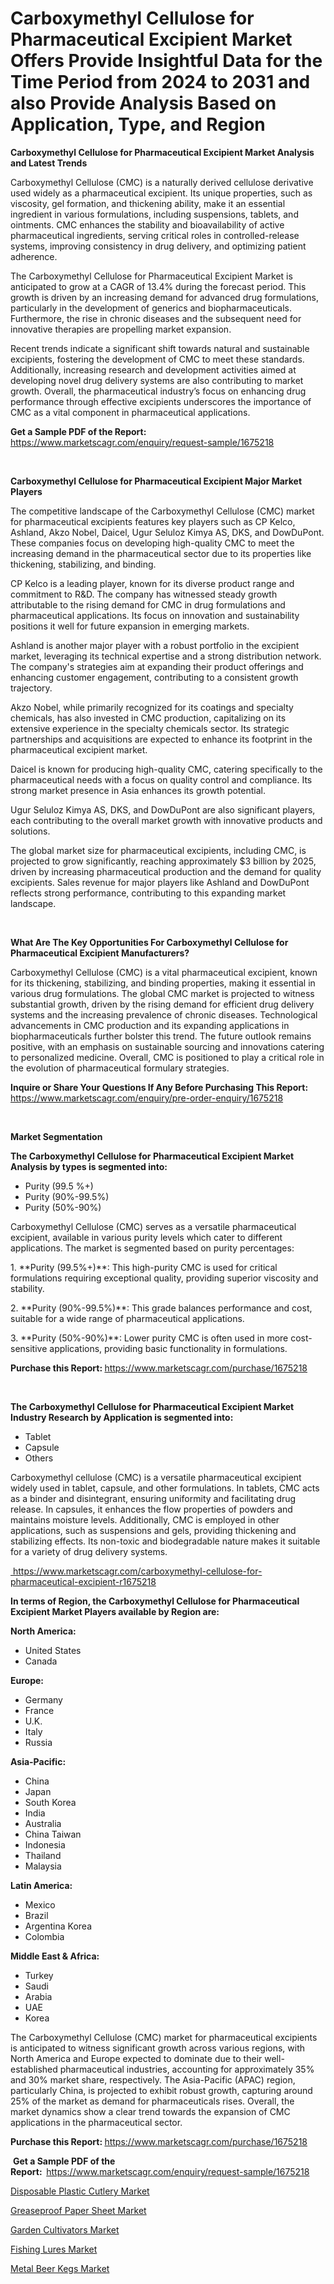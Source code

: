 <p><h1>Carboxymethyl Cellulose for Pharmaceutical Excipient Market Offers Provide Insightful Data for the Time Period from 2024 to 2031 and also Provide Analysis Based on Application, Type, and Region</h1></p><p><strong>Carboxymethyl Cellulose for Pharmaceutical Excipient Market Analysis and Latest Trends</strong></p>
<p><p>Carboxymethyl Cellulose (CMC) is a naturally derived cellulose derivative used widely as a pharmaceutical excipient. Its unique properties, such as viscosity, gel formation, and thickening ability, make it an essential ingredient in various formulations, including suspensions, tablets, and ointments. CMC enhances the stability and bioavailability of active pharmaceutical ingredients, serving critical roles in controlled-release systems, improving consistency in drug delivery, and optimizing patient adherence.</p><p>The Carboxymethyl Cellulose for Pharmaceutical Excipient Market is anticipated to grow at a CAGR of 13.4% during the forecast period. This growth is driven by an increasing demand for advanced drug formulations, particularly in the development of generics and biopharmaceuticals. Furthermore, the rise in chronic diseases and the subsequent need for innovative therapies are propelling market expansion. </p><p>Recent trends indicate a significant shift towards natural and sustainable excipients, fostering the development of CMC to meet these standards. Additionally, increasing research and development activities aimed at developing novel drug delivery systems are also contributing to market growth. Overall, the pharmaceutical industry’s focus on enhancing drug performance through effective excipients underscores the importance of CMC as a vital component in pharmaceutical applications.</p></p>
<p><strong>Get a Sample PDF of the Report:&nbsp;</strong> <a href="https://www.marketscagr.com/enquiry/request-sample/1675218?utm_campaign=1332&utm_medium=2&utm_source=Github&utm_content=ia&utm_term=19102024&utm_id=carboxymethyl-cellulose-for-pharmaceutical-excipient">https://www.marketscagr.com/enquiry/request-sample/1675218</a></p>
<p>&nbsp;</p>
<p><strong>Carboxymethyl Cellulose for Pharmaceutical Excipient Major Market Players</strong></p>
<p><p>The competitive landscape of the Carboxymethyl Cellulose (CMC) market for pharmaceutical excipients features key players such as CP Kelco, Ashland, Akzo Nobel, Daicel, Ugur Seluloz Kimya AS, DKS, and DowDuPont. These companies focus on developing high-quality CMC to meet the increasing demand in the pharmaceutical sector due to its properties like thickening, stabilizing, and binding.</p><p>CP Kelco is a leading player, known for its diverse product range and commitment to R&D. The company has witnessed steady growth attributable to the rising demand for CMC in drug formulations and pharmaceutical applications. Its focus on innovation and sustainability positions it well for future expansion in emerging markets.</p><p>Ashland is another major player with a robust portfolio in the excipient market, leveraging its technical expertise and a strong distribution network. The company's strategies aim at expanding their product offerings and enhancing customer engagement, contributing to a consistent growth trajectory.</p><p>Akzo Nobel, while primarily recognized for its coatings and specialty chemicals, has also invested in CMC production, capitalizing on its extensive experience in the specialty chemicals sector. Its strategic partnerships and acquisitions are expected to enhance its footprint in the pharmaceutical excipient market.</p><p>Daicel is known for producing high-quality CMC, catering specifically to the pharmaceutical needs with a focus on quality control and compliance. Its strong market presence in Asia enhances its growth potential.</p><p>Ugur Seluloz Kimya AS, DKS, and DowDuPont are also significant players, each contributing to the overall market growth with innovative products and solutions.</p><p>The global market size for pharmaceutical excipients, including CMC, is projected to grow significantly, reaching approximately $3 billion by 2025, driven by increasing pharmaceutical production and the demand for quality excipients. Sales revenue for major players like Ashland and DowDuPont reflects strong performance, contributing to this expanding market landscape.</p></p>
<p>&nbsp;</p>
<p><strong>What Are The Key Opportunities For Carboxymethyl Cellulose for Pharmaceutical Excipient Manufacturers?</strong></p>
<p><p>Carboxymethyl Cellulose (CMC) is a vital pharmaceutical excipient, known for its thickening, stabilizing, and binding properties, making it essential in various drug formulations. The global CMC market is projected to witness substantial growth, driven by the rising demand for efficient drug delivery systems and the increasing prevalence of chronic diseases. Technological advancements in CMC production and its expanding applications in biopharmaceuticals further bolster this trend. The future outlook remains positive, with an emphasis on sustainable sourcing and innovations catering to personalized medicine. Overall, CMC is positioned to play a critical role in the evolution of pharmaceutical formulary strategies.</p></p>
<p><strong>Inquire or Share Your Questions If Any Before Purchasing This Report:</strong> <a href="https://www.marketscagr.com/enquiry/pre-order-enquiry/1675218?utm_campaign=1332&utm_medium=2&utm_source=Github&utm_content=ia&utm_term=19102024&utm_id=carboxymethyl-cellulose-for-pharmaceutical-excipient">https://www.marketscagr.com/enquiry/pre-order-enquiry/1675218</a></p>
<p>&nbsp;</p>
<p><strong>Market Segmentation</strong></p>
<p><strong>The Carboxymethyl Cellulose for Pharmaceutical Excipient Market Analysis by types is segmented into:</strong></p>
<p><ul><li>Purity (99.5 %+)</li><li>Purity (90%-99.5%)</li><li>Purity (50%-90%)</li></ul></p>
<p><p>Carboxymethyl Cellulose (CMC) serves as a versatile pharmaceutical excipient, available in various purity levels which cater to different applications. The market is segmented based on purity percentages: </p><p>1. **Purity (99.5%+)**: This high-purity CMC is used for critical formulations requiring exceptional quality, providing superior viscosity and stability. </p><p>2. **Purity (90%-99.5%)**: This grade balances performance and cost, suitable for a wide range of pharmaceutical applications.</p><p>3. **Purity (50%-90%)**: Lower purity CMC is often used in more cost-sensitive applications, providing basic functionality in formulations.</p></p>
<p><strong>Purchase this Report:&nbsp;</strong><a href="https://www.marketscagr.com/purchase/1675218?utm_campaign=1332&utm_medium=2&utm_source=Github&utm_content=ia&utm_term=19102024&utm_id=carboxymethyl-cellulose-for-pharmaceutical-excipient">https://www.marketscagr.com/purchase/1675218</a></p>
<p>&nbsp;</p>
<p><strong>The Carboxymethyl Cellulose for Pharmaceutical Excipient Market Industry Research by Application is segmented into:</strong></p>
<p><ul><li>Tablet</li><li>Capsule</li><li>Others</li></ul></p>
<p><p>Carboxymethyl cellulose (CMC) is a versatile pharmaceutical excipient widely used in tablet, capsule, and other formulations. In tablets, CMC acts as a binder and disintegrant, ensuring uniformity and facilitating drug release. In capsules, it enhances the flow properties of powders and maintains moisture levels. Additionally, CMC is employed in other applications, such as suspensions and gels, providing thickening and stabilizing effects. Its non-toxic and biodegradable nature makes it suitable for a variety of drug delivery systems.</p></p>
<p><a href="https://www.marketscagr.com/carboxymethyl-cellulose-for-pharmaceutical-excipient-r1675218?utm_campaign=1332&utm_medium=2&utm_source=Github&utm_content=ia&utm_term=19102024&utm_id=carboxymethyl-cellulose-for-pharmaceutical-excipient">&nbsp;https://www.marketscagr.com/carboxymethyl-cellulose-for-pharmaceutical-excipient-r1675218</a></p>
<p><strong>In terms of Region, the Carboxymethyl Cellulose for Pharmaceutical Excipient Market Players available by Region are:</strong></p>
<p>
    <p> <strong> North America: </strong>
        <ul>
            <li>United States</li>
            <li>Canada</li>
        </ul>
        </p> 
    <p> <strong> Europe: </strong>
        <ul>
            <li>Germany</li>
            <li>France</li>
            <li>U.K.</li>
            <li>Italy</li>
            <li>Russia</li>
        </ul>
        </p> 
    <p> <strong> Asia-Pacific: </strong>
        <ul>
            <li>China</li>
            <li>Japan</li>
            <li>South Korea</li>
            <li>India</li>
            <li>Australia</li>
            <li>China Taiwan</li>
            <li>Indonesia</li>
            <li>Thailand</li>
            <li>Malaysia</li>
        </ul>
        </p> 
    <p> <strong> Latin America: </strong>
        <ul>
            <li>Mexico</li>
            <li>Brazil</li>
            <li>Argentina Korea</li>
            <li>Colombia</li>
        </ul>
        </p> 
    <p> <strong> Middle East & Africa: </strong>
        <ul>
            <li>Turkey</li>
            <li>Saudi</li>
            <li>Arabia</li>
            <li>UAE</li>
            <li>Korea</li>
        </ul>
    </p>
    </p>
<p><p>The Carboxymethyl Cellulose (CMC) market for pharmaceutical excipients is anticipated to witness significant growth across various regions, with North America and Europe expected to dominate due to their well-established pharmaceutical industries, accounting for approximately 35% and 30% market share, respectively. The Asia-Pacific (APAC) region, particularly China, is projected to exhibit robust growth, capturing around 25% of the market as demand for pharmaceuticals rises. Overall, the market dynamics show a clear trend towards the expansion of CMC applications in the pharmaceutical sector.</p></p>
<p><strong>Purchase this Report: </strong><a href="https://www.marketscagr.com/purchase/1675218?utm_campaign=1332&utm_medium=2&utm_source=Github&utm_content=ia&utm_term=19102024&utm_id=carboxymethyl-cellulose-for-pharmaceutical-excipient">https://www.marketscagr.com/purchase/1675218</a></p>
<p>&nbsp;<strong>Get a Sample PDF of the Report:&nbsp;&nbsp;</strong><a href="https://www.marketscagr.com/enquiry/request-sample/1675218?utm_campaign=1332&utm_medium=2&utm_source=Github&utm_content=ia&utm_term=19102024&utm_id=carboxymethyl-cellulose-for-pharmaceutical-excipient">https://www.marketscagr.com/enquiry/request-sample/1675218</a></p>
<p><strong></strong></p>
<p><p><a href="https://www.linkedin.com/pulse/disposable-plastic-cutlery-market-revolution-size-share-emerging-8fzbc?utm_campaign=1332&utm_medium=2&utm_source=Github&utm_content=ia&utm_term=19102024&utm_id=carboxymethyl-cellulose-for-pharmaceutical-excipient">Disposable Plastic Cutlery Market</a></p><p><a href="https://www.linkedin.com/pulse/greaseproof-paper-sheet-spectrum-usage-patterns-sector-evolution-gtzre?utm_campaign=1332&utm_medium=2&utm_source=Github&utm_content=ia&utm_term=19102024&utm_id=carboxymethyl-cellulose-for-pharmaceutical-excipient">Greaseproof Paper Sheet Market</a></p><p><a href="https://github.com/luckyshygirl/Market-Research-Report-List-6/blob/main/garden-cultivators-market.md?utm_campaign=1332&utm_medium=2&utm_source=Github&utm_content=ia&utm_term=19102024&utm_id=carboxymethyl-cellulose-for-pharmaceutical-excipient">Garden Cultivators Market</a></p><p><a href="https://www.linkedin.com/pulse/consumer-behavior-shifts-fishing-lures-market-demand-analysis-xckyc?utm_campaign=1332&utm_medium=2&utm_source=Github&utm_content=ia&utm_term=19102024&utm_id=carboxymethyl-cellulose-for-pharmaceutical-excipient">Fishing Lures Market</a></p><p><a href="https://www.linkedin.com/pulse/metal-beer-kegs-market-growth-segmentation-regional-analysis-rzqpc?utm_campaign=1332&utm_medium=2&utm_source=Github&utm_content=ia&utm_term=19102024&utm_id=carboxymethyl-cellulose-for-pharmaceutical-excipient">Metal Beer Kegs Market</a></p></p>
